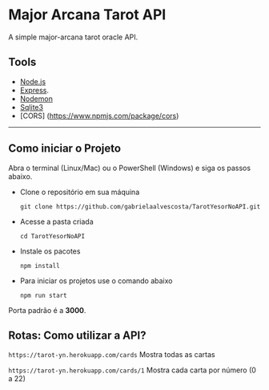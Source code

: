 # Major Arcana Tarot API
A simple major-arcana tarot oracle API.



## Tools
* [Node.js](https://nodejs.org/en/)
* [Express](https://expressjs.com/pt-br/).
* [Nodemon](https://nodemon.io/) 
* [Sqlite3](https://www.npmjs.com/package/sqlite3)
* [CORS] (https://www.npmjs.com/package/cors)

---

## Como iniciar o Projeto
Abra o terminal (Linux/Mac) ou o PowerShell (Windows) e siga os passos abaixo.

* Clone o repositório em sua máquina

    `git clone https://github.com/gabrielaalvescosta/TarotYesorNoAPI.git`

* Acesse a pasta criada 

    `cd TarotYesorNoAPI`

* Instale os pacotes

    `npm install`

* Para iniciar os projetos use o comando abaixo

    `npm run start`

Porta padrão é a __3000__. 

## Rotas: Como utilizar a API?

`https://tarot-yn.herokuapp.com/cards`
Mostra todas as cartas

`https://tarot-yn.herokuapp.com/cards/1`
Mostra cada carta por número (0 a 22)



